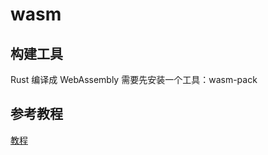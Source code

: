 # wasm

## 构建工具

Rust 编译成 WebAssembly 需要先安装一个工具：wasm-pack

## 参考教程

[教程](https://rustwasm.github.io/docs/book/introduction.html)
